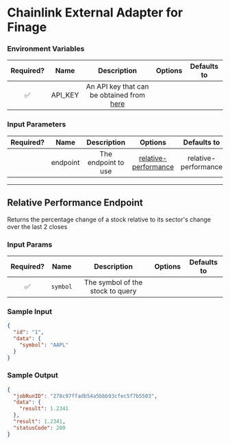 # Chainlink External Adapter for Finage

### Environment Variables

| Required? |  Name   |                              Description                               | Options | Defaults to |
| :-------: | :-----: | :--------------------------------------------------------------------: | :-----: | :---------: |
|    ✅     | API_KEY | An API key that can be obtained from [here](https://finage.co.uk/home) |         |             |

### Input Parameters

| Required? |   Name   |     Description     |                        Options                         |     Defaults to      |
| :-------: | :------: | :-----------------: | :----------------------------------------------------: | :------------------: |
|           | endpoint | The endpoint to use | [relative-performance](#Relative-Performance-Endpoint) | relative-performance |

---

## Relative Performance Endpoint

Returns the percentage change of a stock relative to its sector's change over the last 2 closes

### Input Params

| Required? |   Name   |           Description            | Options | Defaults to |
| :-------: | :------: | :------------------------------: | :-----: | :---------: |
|    ✅     | `symbol` | The symbol of the stock to query |         |             |

### Sample Input

```json
{
  "id": "1",
  "data": {
    "symbol": "AAPL"
  }
}
```

### Sample Output

```json
{
  "jobRunID": "278c97ffadb54a5bbb93cfec5f7b5503",
  "data": {
    "result": 1.2341
  },
  "result": 1.2341,
  "statusCode": 200
}
```
